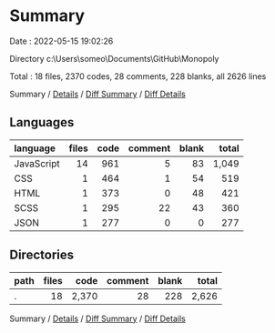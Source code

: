 # Summary

Date : 2022-05-15 19:02:26

Directory c:\Users\someo\Documents\GitHub\Monopoly

Total : 18 files,  2370 codes, 28 comments, 228 blanks, all 2626 lines

Summary / [Details](details.md) / [Diff Summary](diff.md) / [Diff Details](diff-details.md)

## Languages
| language | files | code | comment | blank | total |
| :--- | ---: | ---: | ---: | ---: | ---: |
| JavaScript | 14 | 961 | 5 | 83 | 1,049 |
| CSS | 1 | 464 | 1 | 54 | 519 |
| HTML | 1 | 373 | 0 | 48 | 421 |
| SCSS | 1 | 295 | 22 | 43 | 360 |
| JSON | 1 | 277 | 0 | 0 | 277 |

## Directories
| path | files | code | comment | blank | total |
| :--- | ---: | ---: | ---: | ---: | ---: |
| . | 18 | 2,370 | 28 | 228 | 2,626 |

Summary / [Details](details.md) / [Diff Summary](diff.md) / [Diff Details](diff-details.md)